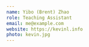 ```yaml
---
name: Yibo (Brent) Zhao
role: Teaching Assistant
email: me@example.com
website: https://kevinl.info
photo: kevin.jpg
---
```

